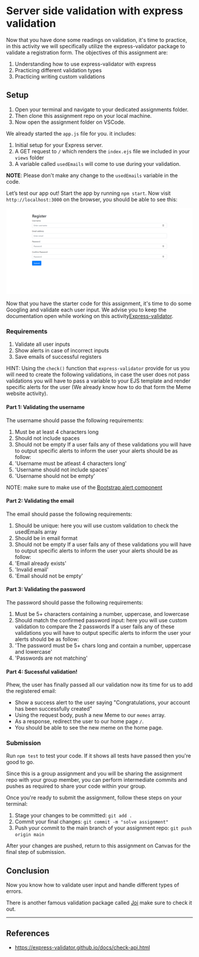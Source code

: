 # Server side validation with express validation
Now that you have done some readings on validation, it's time to practice, in this activity we will specifically utilize the express-validator package to validate a registration form. The objectives of this assignment are:
1. Understanding how to use express-validator with express
2. Practicing different validation types
3. Practicing writing custom validations

## Setup
1. Open your terminal and navigate to your dedicated assignments folder.
2. Then clone this assignment repo on your local machine.
3. Now open the assignment folder on VSCode.

We already started the `app.js` file for you. it includes:
1. Initial setup for your Express server.
2. A GET request to `/` which renders the `index.ejs` file we included in your `views` folder
3. A variable called `usedEmails` will come to use during your validation.

**NOTE**: Please don't make any change to the `usedEmails` variable in the code.

Let’s test our app out! Start the app by running `npm start`. Now visit `http://localhost:3000` on the browser, you should be able to see this:

<img src="./assets/form.png"/>

Now that you have the starter code for this assignment, it's time to do some Googling and validate each user input. We advise you to keep the documentation open while working on this activity[Express-validator](https://express-validator.github.io/docs/).

### Requirements
1. Validate all user inputs
2. Show alerts in case of incorrect inputs
3. Save emails of successful registers

HINT: Using the `check()` function that `express-validator` provide for us you will need to create the following validations, in case the user does not pass validations you will have to pass a variable to your EJS template and render specific alerts for the user (We already know how to do that form the Meme website activity).

#### Part 1: Validating the username
The username should passe the following requirements:
1. Must be at least 4 characters long
2. Should not include spaces
3. Should not be empty
If a user fails any of these validations you will have to output specific alerts to inform the user your alerts should be as follow:
1. 'Username must be atleast 4 characters long'
2. 'Username should not include spaces'
3. 'Username should not be empty'

NOTE: make sure to make use of the [Bootstrap alert component](https://getbootstrap.com/docs/4.0/components/alerts/)

#### Part 2: Validating the email
The email should passe the following requirements:
1. Should be unique: here you will use custom validation to check the usedEmails array
2. Should be in email format
3. Should not be empty
If a user fails any of these validations you will have to output specific alerts to inform the user your alerts should be as follow:
1. 'Email already exists'
2. 'Invalid email'
3. 'Email should not be empty'

#### Part 3: Validating the password
The password should passe the following requirements:
1. Must be 5+ characters containing a number, uppercase, and lowercase
2. Should match the confirmed password input: here you will use custom validation to compare the 2 passwords
If a user fails any of these validations you will have to output specific alerts to inform the user your alerts should be as follow:
1. 'The password must be 5+ chars long and contain a number, uppercase and lowercase'
2. 'Passwords are not matching'

#### Part 4: Sucessful validation!
Phew, the user has finally passed all our validation now its time for us to add the registered email:
- Show a success alert to the user saying "Congratulations, your account has been successfully created"
- Using the request body, push a new Meme to our `memes` array.
- As a response, redirect the user to our home page `/`.
- You should be able to see the new meme on the home page.

### Submission
Run `npm test` to test your code. If it shows all tests have passed then you're good to go.

Since this is a group assignment and you will be sharing the assignment repo with your group member, you can perform intermediate commits and pushes as required to share your code within your group.

Once you're ready to submit the assignment, follow these steps on your terminal:
1. Stage your changes to be committed: `git add .`
2. Commit your final changes: `git commit -m "solve assignment"`
3. Push your commit to the main branch of your assignment repo: `git push origin main`

After your changes are pushed, return to this assignment on Canvas for the final step of submission.

## Conclusion
Now you know how to validate user input and handle different types of errors.

There is another famous validation package called [Joi](https://dev.to/itnext/joi-awesome-code-validation-for-node-js-and-express-35pk) make sure to check it out.


---
## References
- https://express-validator.github.io/docs/check-api.html